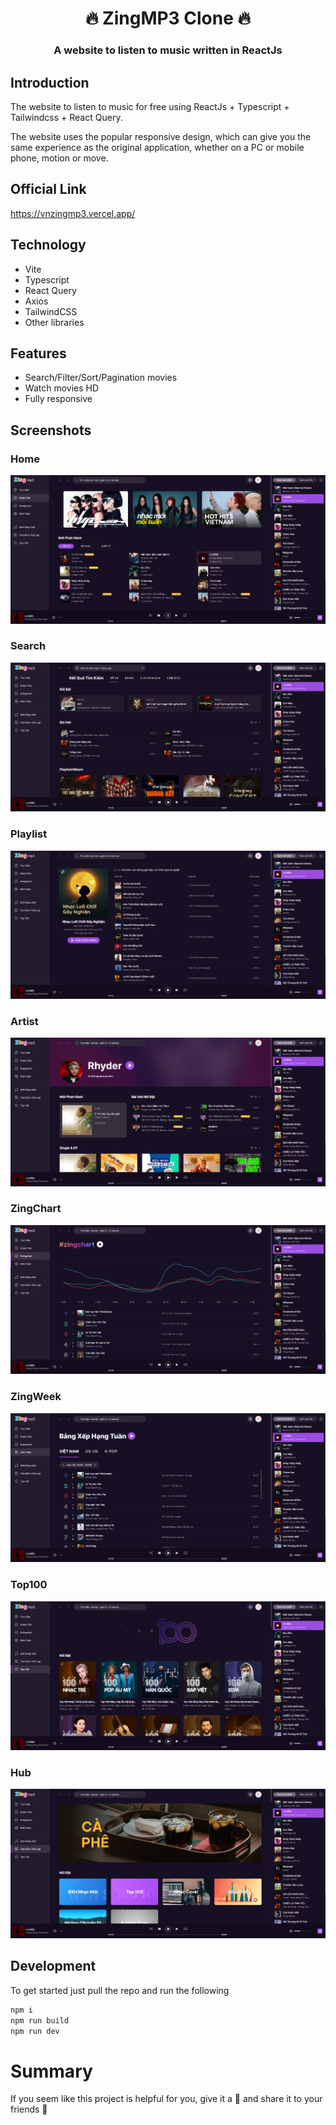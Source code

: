 <h1 align= center><b>🔥 ZingMP3 Clone 🔥</b></h1>
<h3 align = center> A website to listen to music written in ReactJs </h3>

## Introduction

The website to listen to music for free using ReactJs + Typescript + Tailwindcss + React Query.

The website uses the popular responsive design, which can give you the same experience as the original application, whether on a PC or mobile phone, motion or move.


## Official Link

https://vnzingmp3.vercel.app/

## Technology

- Vite
- Typescript
- React Query
- Axios
- TailwindCSS
- Other libraries

## Features

- Search/Filter/Sort/Pagination movies
- Watch movies HD
- Fully responsive

## Screenshots

### Home
![Home](/assets/imgs/home.webp)

### Search
![Search](/assets/imgs/search.webp)

### Playlist
![Playlist](/assets/imgs/playlist.webp)

### Artist
![Artist](/assets/imgs/artist.webp)

### ZingChart
![ZingChart](/assets/imgs/zingchart.webp)

### ZingWeek
![ZingWeek](/assets/imgs/zingweek.webp)

### Top100
![Top100](/assets/imgs/top100.webp)

### Hub
![Hub](/assets/imgs/hub.webp)

## Development

To get started just pull the repo and run the following

```bash
npm i
npm run build
npm run dev
```

# Summary

If you seem like this project is helpful for you, give it a 🌟 and share it to your friends 💖